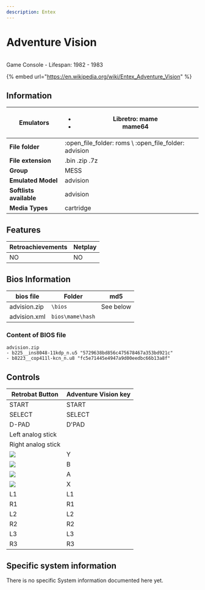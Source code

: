 ```yaml
---
description: Entex
---
```


# Adventure Vision

<div align="left">

<figure><img src="https://i.imgur.com/8lVhiHK.png" alt=""><figcaption></figcaption></figure>

</div>

Game Console - Lifespan: 1982 - 1983

{% embed url="https://en.wikipedia.org/wiki/Entex_Adventure_Vision" %}

## Information

| **Emulators**           | <ul><li>Libretro: mame</li><li>mame64</li></ul>           |
| ----------------------- | --------------------------------------------------------- |
| **File folder**         | :open\_file\_folder: roms \ :open\_file\_folder: advision |
| **File extension**      | .bin .zip .7z                                             |
| **Group**               | MESS                                                      |
| **Emulated Model**      | advision                                                  |
| **Softlists available** | advision                                                  |
| **Media Types**         | cartridge                                                 |

## Features

| Retroachievements | Netplay |
| ----------------- | ------- |
| NO                | NO      |

## Bios Information

| bios file    | Folder           | md5       |
| ------------ | ---------------- | --------- |
| advision.zip | `\bios`          | See below |
| advision.xml | `bios\mame\hash` |           |

### Content of BIOS file

```
advision.zip
- b225__ins8048-11kdp_n.u5 "5729638bd856c475678467a353bd921c"
- b8223__cop411l-kcn_n.u8 "fc5e71445e4947a9d00eedbc66b13a8f"
```

## Controls

| Retrobat Button                                       | Adventure Vision key |
| ----------------------------------------------------- | -------------------- |
| START                                                 | START                |
| SELECT                                                | SELECT               |
| D-PAD                                                 | D'PAD                |
| Left analog stick                                     |                      |
| Right analog stick                                    |                      |
| ![](<../../../.gitbook/assets/image (2) (1) (1).png>) | Y                    |
| ![](<../../../.gitbook/assets/image (1) (2) (1).png>) | B                    |
| ![](<../../../.gitbook/assets/image (4) (1).png>)     | A                    |
| ![](<../../../.gitbook/assets/image (3) (1) (2).png>) | X                    |
| L1                                                    | L1                   |
| R1                                                    | R1                   |
| L2                                                    | L2                   |
| R2                                                    | R2                   |
| L3                                                    | L3                   |
| R3                                                    | R3                   |

## Specific system information

There is no specific System information documented here yet.
